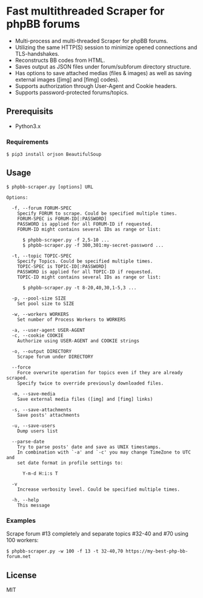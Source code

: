 # Fast multithreaded Scraper for phpBB forums

 * Multi-process and multi-threaded Scraper for phpBB forums.
 * Utilizing the same HTTP(S) session to minimize opened connections and TLS-handshakes.
 * Reconstructs BB codes from HTML.
 * Saves output as JSON files under forum/subforum directory structure.
 * Has options to save attached medias (files & images) as well as saving external images ([img] and [fimg] codes).
 * Supports authorization through User-Agent and Cookie headers.
 * Supports password-protected forums/topics.

## Prerequisits

 * Python3.x

### Requirements

```
$ pip3 install orjson BeautifulSoup
```

## Usage

```
$ phpbb-scraper.py [options] URL

Options:

  -f, --forum FORUM-SPEC
    Specify FORUM to scrape. Could be specified multiple times.
    FORUM-SPEC is FORUM-ID[:PASSWORD]
    PASSWORD is applied for all FORUM-ID if requested.
    FORUM-ID might contains several IDs as range or list:

      $ phpbb-scraper.py -f 2,5-10 ...
      $ phpbb-scraper.py -f 300,301:my-secret-password ...

  -t, --topic TOPIC-SPEC
    Specify Topics. Could be specified multiple times.
    TOPIC-SPEC is TOPIC-ID[:PASSWORD]
    PASSWORD is applied for all TOPIC-ID if requested.
    TOPIC-ID might contains several IDs as range or list:

      $ phpbb-scraper.py -t 8-20,40,30,1-5,3 ...

  -p, --pool-size SIZE
    Set pool size to SIZE

  -w, --workers WORKERS
    Set number of Process Workers to WORKERS

  -a, --user-agent USER-AGENT
  -c, --cookie COOKIE
    Authorize using USER-AGENT and COOKIE strings

  -o, --output DIRECTORY
    Scrape forum under DIRECTORY

  --force
    Force overwrite operation for topics even if they are already scraped.
    Specify twice to override previously downloaded files.

  -m, --save-media
    Save external media files ([img] and [fimg] links)

  -s, --save-attachments
    Save posts' attachments

  -u, --save-users
    Dump users list

  --parse-date
    Try to parse posts' date and save as UNIX timestamps.
    In combination with `-a' and `-c' you may change TimeZone to UTC and
    set date format in profile settings to:

      Y-m-d H:i:s T

  -v
    Increase verbosity level. Could be specified multiple times.

  -h, --help
    This message
```

### Examples

Scrape forum #13 completely and separate topics #32-40 and #70 using 100 workers:
```
$ phpbb-scraper.py -w 100 -f 13 -t 32-40,70 https://my-best-php-bb-forum.net
```

## License

MIT
